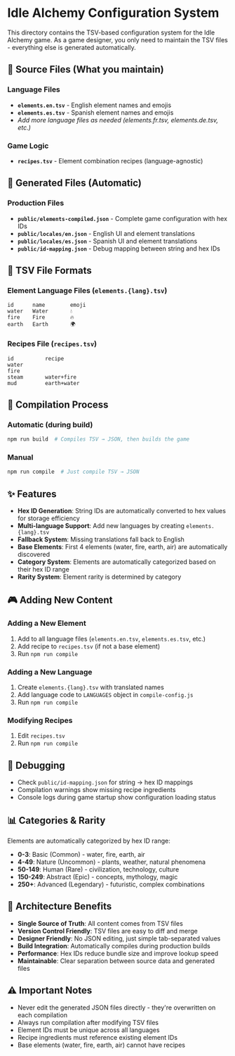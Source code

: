 # Idle Alchemy Configuration System

This directory contains the TSV-based configuration system for the Idle Alchemy game. As a game designer, you only need to maintain the TSV files - everything else is generated automatically.

## 📁 Source Files (What you maintain)

### Language Files
- **`elements.en.tsv`** - English element names and emojis
- **`elements.es.tsv`** - Spanish element names and emojis
- *Add more language files as needed (elements.fr.tsv, elements.de.tsv, etc.)*

### Game Logic
- **`recipes.tsv`** - Element combination recipes (language-agnostic)

## 🔧 Generated Files (Automatic)

### Production Files
- **`public/elements-compiled.json`** - Complete game configuration with hex IDs
- **`public/locales/en.json`** - English UI and element translations
- **`public/locales/es.json`** - Spanish UI and element translations
- **`public/id-mapping.json`** - Debug mapping between string and hex IDs

## 📝 TSV File Formats

### Element Language Files (`elements.{lang}.tsv`)
```
id      name        emoji
water   Water       💧
fire    Fire        🔥
earth   Earth       🌍
```

### Recipes File (`recipes.tsv`)
```
id          recipe
water       
fire        
steam       water+fire
mud         earth+water
```

## 🚀 Compilation Process

### Automatic (during build)
```bash
npm run build  # Compiles TSV → JSON, then builds the game
```

### Manual
```bash
npm run compile  # Just compile TSV → JSON
```

## ✨ Features

- **Hex ID Generation**: String IDs are automatically converted to hex values for storage efficiency
- **Multi-language Support**: Add new languages by creating `elements.{lang}.tsv`
- **Fallback System**: Missing translations fall back to English
- **Base Elements**: First 4 elements (water, fire, earth, air) are automatically discovered
- **Category System**: Elements are automatically categorized based on their hex ID range
- **Rarity System**: Element rarity is determined by category

## 🎮 Adding New Content

### Adding a New Element
1. Add to all language files (`elements.en.tsv`, `elements.es.tsv`, etc.)
2. Add recipe to `recipes.tsv` (if not a base element)
3. Run `npm run compile`

### Adding a New Language
1. Create `elements.{lang}.tsv` with translated names
2. Add language code to `LANGUAGES` object in `compile-config.js`
3. Run `npm run compile`

### Modifying Recipes
1. Edit `recipes.tsv`
2. Run `npm run compile`

## 🐛 Debugging

- Check `public/id-mapping.json` for string → hex ID mappings
- Compilation warnings show missing recipe ingredients
- Console logs during game startup show configuration loading status

## 📊 Categories & Rarity

Elements are automatically categorized by hex ID range:
- **0-3**: Basic (Common) - water, fire, earth, air
- **4-49**: Nature (Uncommon) - plants, weather, natural phenomena
- **50-149**: Human (Rare) - civilization, technology, culture
- **150-249**: Abstract (Epic) - concepts, mythology, magic
- **250+**: Advanced (Legendary) - futuristic, complex combinations

## 🔄 Architecture Benefits

- **Single Source of Truth**: All content comes from TSV files
- **Version Control Friendly**: TSV files are easy to diff and merge
- **Designer Friendly**: No JSON editing, just simple tab-separated values
- **Build Integration**: Automatically compiles during production builds
- **Performance**: Hex IDs reduce bundle size and improve lookup speed
- **Maintainable**: Clear separation between source data and generated files

## ⚠️ Important Notes

- Never edit the generated JSON files directly - they're overwritten on each compilation
- Always run compilation after modifying TSV files
- Element IDs must be unique across all languages
- Recipe ingredients must reference existing element IDs
- Base elements (water, fire, earth, air) cannot have recipes 
